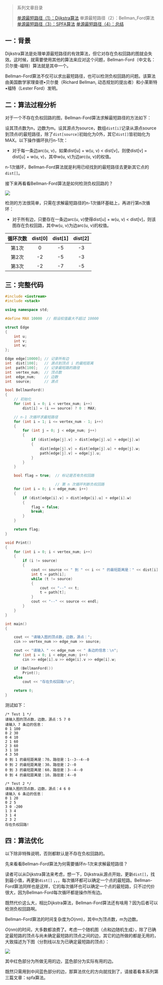 > 系列文章目录
>
> [单源最短路径（1）：Dijkstra算法](https://61mon.com/articles/2018/03/dijkstra-algorithm.html)
> 单源最短路径（2）：Bellman_Ford算法
> [单源最短路径（3）：SPFA算法](https://subetter.com/articles/2018/03/spfa-algorithm.html)
> [单源最短路径（4）：总结](https://subetter.com/articles/2018/03/single-source-shortest-path-summary.html)

## 一：背景
Dijkstra算法是处理单源最短路径的有效算法，但它对存在负权回路的图就会失效。这时候，就需要使用其他的算法来应对这个问题，Bellman-Ford（中文名：贝尔曼-福特）算法就是其中一个。

Bellman-Ford算法不仅可以求出最短路径，也可以检测负权回路的问题。该算法由美国数学家理查德•贝尔曼（Richard Bellman, 动态规划的提出者）和小莱斯特•福特（Lester Ford）发明。


## 二：算法过程分析
对于一个不存在负权回路的图，Bellman-Ford算法求解最短路径的方法如下：

设其顶点数为n，边数为m。设其源点为source，数组`dist[i]`记录从源点source到顶点i的最短路径，除了`dist[source]`初始化为0外，其它`dist[]`皆初始化为MAX。以下操作循环执行n-1次：

*  对于每一条边arc(u, v)，如果dist[u] + w(u, v) < dist[v]，则使dist[v] = dist[u] + w(u, v)，其中w(u, v)为边arc(u, v)的权值。

n-1次循环，Bellman-Ford算法就是利用已经找到的最短路径去更新其它点的`dist[]`。

接下来再看看Bellman-Ford算法是如何检测负权回路的？

![](https://subetter.com/images/figures/20180330_05.png)

检测的方法很简单，只需在求解最短路径的n-1次循环基础上，再进行第n次循环：

* 对于所有边，只要存在一条边arc(u, v)使得dist[u] + w(u, v) < dist[v]，则该图存在负权回路，其中w(u, v)为边arc(u, v)的权值。

| 循环次数 | dist[0] | dist[1] | dist[2] |
| :--: | :-----: | :-----: | :-----: |
| 第1次  |    0    |   -5    |   -3    |
| 第2次  |   -2    |   -5    |   -3    |
| 第3次  |   -2    |   -7    |   -5    |

## 三：完整代码

```c++
#include <iostream>
#include <stack>

using namespace std;

#define MAX 10000  // 假设权值最大不超过 10000

struct Edge
{
	int u;
	int v;
	int w;
};

Edge edge[10000]; // 记录所有边
int  dist[100];   // 源点到顶点 i 的最短距离
int  path[100];   // 记录最短路的路径
int  vertex_num;  // 顶点数
int  edge_num;    // 边数
int  source;      // 源点

bool BellmanFord()
{
	// 初始化
	for (int i = 0; i < vertex_num; i++)
		dist[i] = (i == source) ? 0 : MAX;

	// n-1 次循环求最短路径
	for (int i = 1; i <= vertex_num - 1; i++)
	{
		for (int j = 0; j < edge_num; j++)
		{
			if (dist[edge[j].v] > dist[edge[j].u] + edge[j].w)
			{
				dist[edge[j].v] = dist[edge[j].u] + edge[j].w;
				path[edge[j].v] = edge[j].u;
			}
		}
	}

	bool flag = true;  // 标记是否有负权回路

					   // 第 n 次循环判断负权回路
	for (int i = 0; i < edge_num; i++)
	{
		if (dist[edge[i].v] > dist[edge[i].u] + edge[i].w)
		{
			flag = false;
			break;
		}
	}

	return flag;
}

void Print()
{
	for (int i = 0; i < vertex_num; i++)
	{
		if (i != source)
		{
			cout << source << " 到 " << i << " 的最短距离是：" << dist[i] << "，路径是：" << i;
			int t = path[i];
			while (t != source)
			{
				cout << "--" << t;
				t = path[t];
			}
			cout << "--" << source << endl;
		}
	}
}

int main()
{

	cout << "请输入图的顶点数，边数，源点：";
	cin >> vertex_num >> edge_num >> source;

	cout << "请输入 " << edge_num << " 条边的信息：\n";
	for (int i = 0; i < edge_num; i++)
		cin >> edge[i].u >> edge[i].v >> edge[i].w;

	if (BellmanFord())
		Print();
	else
		cout << "存在负权回路!\n";

	return 0;
}
```

测试如下：

```
/* Test 1 */
请输入图的顶点数，边数，源点：5 7 0
请输入 7 条边的信息：
0 1 100
0 2 30
0 4 10
2 1 60
2 3 60
3 1 10
4 3 50
0 到 1 的最短距离是：70，路径是：1--3--4--0
0 到 2 的最短距离是：30，路径是：2--0
0 到 3 的最短距离是：60，路径是：3--4--0
0 到 4 的最短距离是：10，路径是：4--0

/* Test 2 */
请输入图的顶点数，边数，源点：4 6 0
请输入 6 条边的信息：
0 1 20
0 2 5
3 0 -200
1 3 4
3 1 4
2 3 2
存在负权回路!
```

## 四：算法优化

以下除非特殊说明，否则都默认是不存在负权回路的。

先来看看Bellman-Ford算法为何需要循环n-1次来求解最短路径？

读者可以从Dijkstra算法来考虑，想一下，Dijkstra从源点开始，更新`dist[]`，找到最小值，再更新`dist[]` ，，，每次循环都可以确定一个点的最短路。Bellman-Ford算法同样也是这样，它的每次循环也可以确定一个点的最短路，只不过代价很大，因为Bellman-Ford每次循环都是操作所有边。

既然代价这么大，相比Dijkstra算法，Bellman-Ford算法还有啥用？因为后者可以检测负权回路啊。

Bellman-Ford算法的时间复杂度为$O(nm)$，其中n为顶点数，m为边数。

$O(nm)$的时间，大多数都浪费了。考虑一个随机图（点和边随机生成），除了已确定最短路的顶点与尚未确定最短路的顶点之间的边，其它的边所做的都是无用的，大致描述为下图（分割线以左为已确定最短路的顶点）：

![](https://subetter.com/images/figures/20180330_07.png)

其中红色部分为所做无用的边，蓝色部分为实际有用的边。

既然只需用到中间蓝色部分的边，那算法优化的方向就找到了，请接着看本系列第三篇文章：spfa算法。
